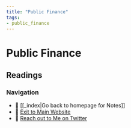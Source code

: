 ```yaml
---
title: "Public Finance"
tags:
- public_finance
---
```

# Public Finance

## Readings



### Navigation
- 🚧 [[_index|Go back to homepage for Notes]]
- 🐛 [Exit to Main Website](https://deepankerkoul.in)
- 👀 [Reach out to Me on Twitter](https://twitter.com/deepankerkaul)
